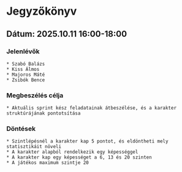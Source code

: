 # Jegyzőkönyv

## Dátum: 2025.10.11 16:00-18:00

### Jelenlévők

    * Szabó Balázs
    * Kiss Álmos
    * Majoros Máté
    * Zsibók Bence

### Megbeszélés célja

    * Aktuális sprint kész feladatainak átbeszélése, és a karakter struktúrájának pontotsítása

### Döntések

    * Szintlépésnél a karakter kap 5 pontot, és eldöntheti mely statisztikáit növeli
    * A karakter alapból rendelkezik egy képességgel
    * A karakter kap egy képességet a 6, 13 és 20 szinten
    * A játékos maximum szintje 20
